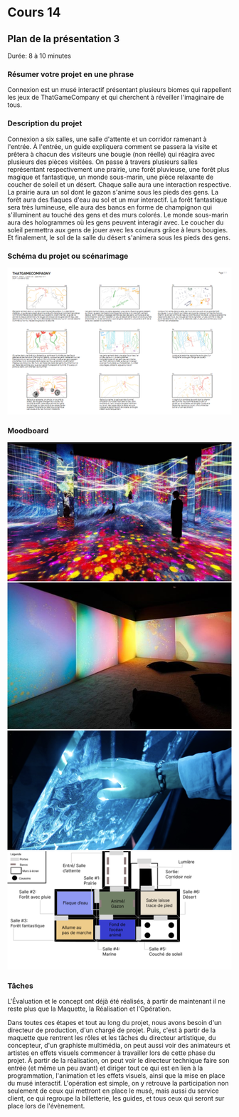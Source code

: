 # Cours 14
## Plan de la présentation 3
Durée: 8 à 10 minutes

### Résumer votre projet en une phrase
Connexion est un musé interactif présentant plusieurs biomes qui rappellent les jeux de ThatGameCompany et qui cherchent à réveiller l'imaginaire de tous.

### Description du projet 
Connexion a six salles, une salle d'attente et un corridor ramenant à l'entrée. À l'entrée, un guide expliquera comment se passera la visite et prêtera à chacun des visiteurs une bougie (non réelle) qui réagira avec plusieurs des pièces visitées. On passe à travers plusieurs salles représentant respectivement une prairie, une forêt pluvieuse, une forêt plus magique et fantastique, un monde sous-marin, une pièce relaxante de coucher de soleil et un désert. Chaque salle aura une interaction respective. La prairie aura un sol dont le gazon s'anime sous les pieds des gens. La forêt aura des flaques d'eau au sol et un mur interactif. La forêt fantastique sera très lumineuse, elle aura des bancs en forme de champignon qui s'illuminent au touché des gens et des murs colorés. Le monde sous-marin aura des hologrammes où les gens peuvent interagir avec. Le coucher du soleil permettra aux gens de jouer avec les couleurs grâce à leurs bougies. Et finalement, le sol de la salle du désert s'animera sous les pieds des gens.

### Schéma du projet ou scénarimage
![Scénarimage](https://github.com/KenzaElHarrif/Journal_de_Bord_semaines_8_15/blob/main/Images/2022-12-01%2015_42_57-sc%C3%A9narimage%20de%20Pr%C3%A9sentation_03_el-harrif_yi%20_%20Trello%20et%204%20pages%20de%20plus%20-%20Travai.png)

### Moodboard
![visuel 1](https://github.com/KenzaElHarrif/Journal_de_Bord_semaines_8_15/blob/main/Images/Capture%20d%E2%80%99%C3%A9cran%202022-12-04%20192644.png)
![visuel 2](https://github.com/KenzaElHarrif/Journal_de_Bord_semaines_8_15/blob/main/Images/Capture%20d%E2%80%99%C3%A9cran%202022-12-04%20192707.png)
![visuel 3](https://github.com/KenzaElHarrif/Journal_de_Bord_semaines_8_15/blob/main/Images/Capture%20d%E2%80%99%C3%A9cran%202022-12-04%20192747.png)
![visuel 4](https://github.com/KenzaElHarrif/Journal_de_Bord_semaines_8_15/blob/main/Images/Capture%20d%E2%80%99%C3%A9cran%202022-12-04%20192806.png)

### Tâches

L'Évaluation et le concept ont déjà été réalisés, à partir de maintenant il ne reste plus que la Maquette, la Réalisation et l'Opération.

Dans toutes ces étapes et tout au long du projet, nous avons besoin d'un directeur de production, d'un chargé de projet. Puis, c'est à partir de la maquette que rentrent les rôles et les tâches du directeur artistique, du concepteur, d'un graphiste multimédia, on peut aussi voir des animateurs et artistes en effets visuels commencer à travailler lors de cette phase du projet. À partir de la réalisation, on peut voir le directeur technique faire son entrée (et même un peu avant) et diriger tout ce qui est en lien à la programmation, l'animation et les effets visuels, ainsi que la mise en place du musé interactif. L'opération est simple, on y retrouve la participation non seulement de ceux qui mettront en place le musé, mais aussi du service client, ce qui regroupe la billetterie, les guides, et tous ceux qui seront sur place lors de l'évènement.

